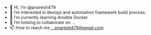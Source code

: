 - 👋 Hi, I’m @pnaresh479
- 👀 I’m interested in devops and automation framework build process.
- 🌱 I’m currently learning Ansible Docker
- 💞️ I’m looking to collaborate on ...
- 📫 How to reach me ...pnaresh479@gmail.com

<!---
pnaresh479/pnaresh479 is a ✨ special ✨ repository because its `README.md` (this file) appears on your GitHub profile.
You can click the Preview link to take a look at your changes.
--->
